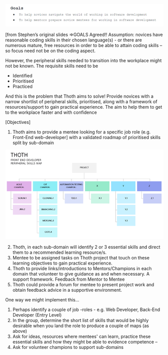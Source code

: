  
![Goals - Stephen's original slide](thothGoals.png)



[from Stephen’s original slides =>GOALS Agreed!! 
Assumption: novices have reasonable coding skills in their chosen language(s) - or there are numerous mature, free resources in order to be able to attain coding skills – so focus need not be on the coding aspect.

However, the peripheral skills needed to transition into the workplace might not be known.  The requisite skills need to be 

* Identified
* Prioritised
* Practiced 


And this is the problem that Thoth aims to solve!
Provide novices with a narrow shortlist of peripheral skills, prioritised, along with a framework of resources/support to gain practical experience. The aim to help them to get to the workplace faster and with confidence 

[Objectives]
1. Thoth aims to provide a mentee looking for a specific job role (e.g. Front-End web-developer] with a validated roadmap of prioritised skills split by  sub-domain 

![Peripheral Skills Map example](thothmap.png)


2. Thoth, in each sub-domain will identify 2 or 3 essential skills and direct them to a recommended learning resource/s.
3. Mentee to be assigned tasks on Thoth project that touch on these learning objectives to gain practical experience.
4. Thoth to provide links/introductions to Mentors/Champions in each domain that volunteer to give guidance as and when necessary. A support framework. Feedback from Mentor to Mentee
5. Thoth could provide a forum for mentee to present project work and obtain feedback advice in a supportive environment.


One way we might implement this…

1. Perhaps identify a couple of job -roles - e.g. Web Developer, Back-End Developer (Entry Level)
2. In the group, determine the short list of skills that would be highly desirable when you land the role to produce a couple of maps (as above)
3. Ask for ideas, resources where mentees' can learn, practice these essential skills and how they might be able to evidence competence –
4. Ask for volunteer champions to support sub-domains

